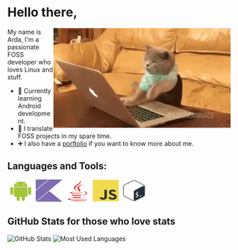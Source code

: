 # Hello there,
<img title="Cat coding rabidly" align="right" width="400" alt="Cateloper" src="img/cat.gif" />

My name is Arda, I'm a passionate FOSS developer who loves Linux and stuff.
- 🔭 Currently learning Android development.
- 🌱 I translate FOSS projects in my spare time.
- ➕ I also have a [porftolio](https://kavakci.dev) if you want to know more about me.

## Languages and Tools:
<div>
  <img title="Android" alt="android" height="50" width="60" src="img/android-plain.svg">
  <img title="Kotlin" alt="kotlin" height="50" width="60" src="img/kotlin-plain.svg">
  <img title="Java" alt="java" height="50" width="60" src="img/java-plain.svg">
  <img title="JavaScript" alt="js" height="50" width="60" src="img/javascript-original.svg">
  <img title="Bash" alt="bash" height="50" width="60" src="img/bash-plain.svg">
</div>

## GitHub Stats for those who love stats
<div>
  <img title="GitHub Stats" height="170" src="https://github-readme-stats.vercel.app/api?username=dybdeskarphet&show_icons=true&theme=midnight-purple">
  <img title="Most Used Languages" height="170" src="https://github-readme-stats.vercel.app/api/top-langs/?username=dybdeskarphet&layout=compact&theme=midnight-purple">
</div>

